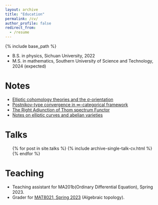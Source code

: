 ```yaml
---
layout: archive
title: "Education"
permalink: /cv/
author_profile: false
redirect_from:
  - /resume
---
```


{% include base_path %}

* B.S. in physics, Sichuan University, 2022
* M.S. in mathematics, Southern University of Science and Technology, 2024 (expected)

Notes
======
* [Elliptic cohomology theories and the σ-orientation](https://552jc.github.io/ljc552.github.io/files/sigmaorientation.pdf)
* [Postnikov-type convergence in ∞-categorical framework](https://552jc.github.io/ljc552.github.io/files/convergence.pdf)
* [The Right Adjunction of Thom spectrum Functor](https://552jc.github.io/ljc552.github.io/files/thomsp.pdf)
* [Notes on elliptic curves and abelian varieties](https://552jc.github.io/ljc552.github.io/files/Ellabvar.pdf)
  
Talks
======
  <ul>{% for post in site.talks %}
    {% include archive-single-talk-cv.html %}
  {% endfor %}</ul>
  
Teaching
======
* Teaching assistant for MA201b(Ordinary Differential Equation), Spring 2023.
* Grader for [MAT8021, Spring 2023](https://yifeizhu.github.io/8021/2023/) (Algebraic topology).
